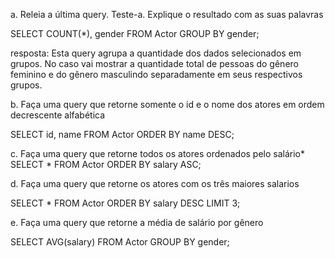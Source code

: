 a. Releia a última query. Teste-a. Explique o resultado com as suas palavras

SELECT COUNT(*), gender
FROM Actor
GROUP BY gender;

resposta: Esta query agrupa a quantidade dos dados selecionados em grupos. No caso vai mostrar a quantidade total de pessoas do gênero feminino e do gênero masculindo separadamente em seus respectivos grupos.

b. Faça uma query que retorne somente o id e o nome dos atores em ordem decrescente alfabética

SELECT id, name FROM Actor
ORDER BY name DESC;

c. Faça uma query que retorne todos os atores ordenados pelo salário*
SELECT * FROM Actor
ORDER BY salary ASC;

d. Faça uma query que retorne os atores com os três maiores salarios

SELECT * FROM Actor
ORDER BY salary DESC
LIMIT 3;

e. Faça uma query que retorne a média de salário por gênero

SELECT AVG(salary) FROM Actor GROUP BY gender;
